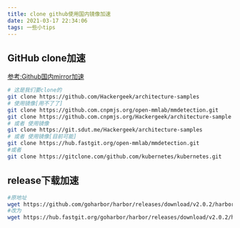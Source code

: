 ```yaml
---
title: clone github使用国内镜像加速
date: 2021-03-17 22:34:06
tags: 一些小tips
---
```


## GitHub clone加速

[参考:Github国内mirror加速](https://blog.csdn.net/networken/article/details/105122778)

```bash
# 这是我们要clone的
git clone https://github.com/Hackergeek/architecture-samples
# 使用镜像[用不了了]
git clone https://github.com.cnpmjs.org/open-mmlab/mmdetection.git
git clone https://github.com.cnpmjs.org/Hackergeek/architecture-sample
# 或者 使用镜像
git clone https://git.sdut.me/Hackergeek/architecture-samples
# 或者 使用镜像[目前可能]
git clone https://hub.fastgit.org/open-mmlab/mmdetection.git
#或者
git clone https://gitclone.com/github.com/kubernetes/kubernetes.git
```

## release下载加速
```bash
#原地址
wget https://github.com/goharbor/harbor/releases/download/v2.0.2/harbor-offline-installer-v2.0.2.tgz
#改为
wget https://hub.fastgit.org/goharbor/harbor/releases/download/v2.0.2/harbor-offline-installer-v2.0.2.tgz

```
